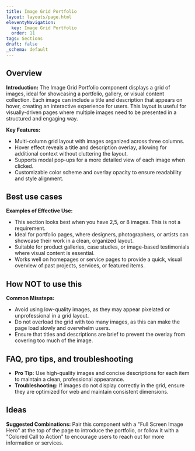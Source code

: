 ```yaml
---
title: Image Grid Portfolio
layout: layouts/page.html
eleventyNavigation:
  key: Image Grid Portfolio
  order: 11
tags: Sections
draft: false
_schema: default
---
```

## Overview
**Introduction:** The Image Grid Portfolio component displays a grid of images, ideal for showcasing a portfolio, gallery, or visual content collection. Each image can include a title and description that appears on hover, creating an interactive experience for users. This layout is useful for visually-driven pages where multiple images need to be presented in a structured and engaging way.

**Key Features:** 
- Multi-column grid layout with images organized across three columns.
- Hover effect reveals a title and description overlay, allowing for additional context without cluttering the layout.
- Supports modal pop-ups for a more detailed view of each image when clicked.
- Customizable color scheme and overlay opacity to ensure readability and style alignment.

## Best use cases
**Examples of Effective Use:** 
- This section looks best when you have 2,5, or 8 images. This is not a requirement.
- Ideal for portfolio pages, where designers, photographers, or artists can showcase their work in a clean, organized layout.
- Suitable for product galleries, case studies, or image-based testimonials where visual content is essential.
- Works well on homepages or service pages to provide a quick, visual overview of past projects, services, or featured items.

## How **NOT** to use this
**Common Missteps:** 
- Avoid using low-quality images, as they may appear pixelated or unprofessional in a grid layout.
- Do not overload the grid with too many images, as this can make the page load slowly and overwhelm users.
- Ensure that titles and descriptions are brief to prevent the overlay from covering too much of the image.

## FAQ, pro tips, and troubleshooting
- **Pro Tip:** Use high-quality images and concise descriptions for each item to maintain a clean, professional appearance.
- **Troubleshooting:** If images do not display correctly in the grid, ensure they are optimized for web and maintain consistent dimensions.

## Ideas
**Suggested Combinations:** Pair this component with a "Full Screen Image Hero" at the top of the page to introduce the portfolio, or follow it with a "Colored Call to Action" to encourage users to reach out for more information or services.
